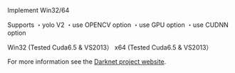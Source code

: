 Implement Win32/64

Supports
・yolo V2
・use OPENCV option
・use GPU option
・use CUDNN option

Win32 (Tested Cuda6.5 & VS2013）
x64 (Tested Cuda6.5 & VS2013）

For more information see the [Darknet project website](http://pjreddie.com/darknet).
